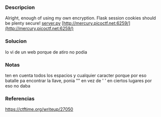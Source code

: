### Descripcion
Alright, enough of using my own encryption. Flask session cookies should be plenty secure! [server.py](https://mercury.picoctf.net/static/cae5577e6b8f86e17d7884723204f61e/server.py) [http://mercury.picoctf.net:6259/](http://mercury.picoctf.net:6259/)

### Solucion
lo vi de un web porque de atiro no podia

### Notas
ten en cuenta todos los espacios y cualquier caracter porque por eso batalle pa encontrar la llave, ponia "" en vez de ' ' en ciertos lugares por eso no daba

### Referencias
https://ctftime.org/writeup/27050